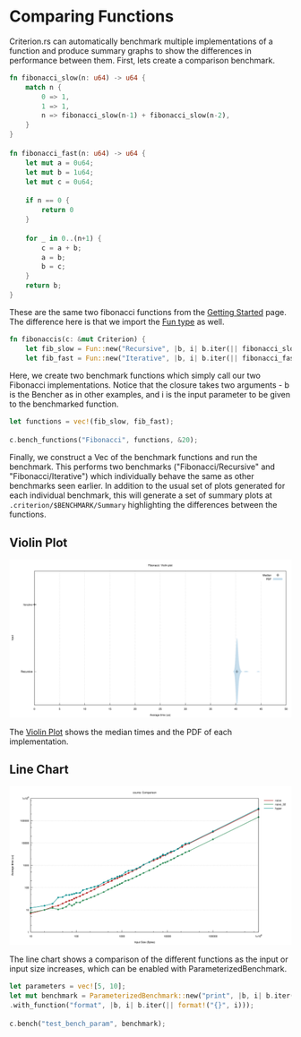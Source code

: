 # Comparing Functions

Criterion.rs can automatically benchmark multiple implementations of a function and produce summary graphs to show the differences in performance between them. First, lets create a comparison benchmark.

```rust
fn fibonacci_slow(n: u64) -> u64 {
    match n {
        0 => 1,
        1 => 1,
        n => fibonacci_slow(n-1) + fibonacci_slow(n-2),
    }
}

fn fibonacci_fast(n: u64) -> u64 {
    let mut a = 0u64;
    let mut b = 1u64;
    let mut c = 0u64;

    if n == 0 {
        return 0
    }

    for _ in 0..(n+1) {
        c = a + b;
        a = b;
        b = c;
    }
    return b;
}
```

These are the same two fibonacci functions from the [Getting Started](./getting_started.html) page. The difference here is that we import the [Fun type](http://bheisler.github.io/criterion.rs/criterion/struct.Fun.html) as well.

```rust
fn fibonaccis(c: &mut Criterion) {
    let fib_slow = Fun::new("Recursive", |b, i| b.iter(|| fibonacci_slow(*i)));
    let fib_fast = Fun::new("Iterative", |b, i| b.iter(|| fibonacci_fast(*i)));
```

Here, we create two benchmark functions which simply call our two Fibonacci implementations. Notice that the closure takes two arguments - b is the Bencher as in other examples, and i is the input parameter to be given to the benchmarked function.

```rust
let functions = vec!(fib_slow, fib_fast);

c.bench_functions("Fibonacci", functions, &20);
```

Finally, we construct a Vec of the benchmark functions and run the benchmark. This performs two benchmarks ("Fibonacci/Recursive" and "Fibonacci/Iterative") which individually behave the same as other benchmarks seen earlier. In addition to the usual set of plots generated for each individual benchmark, this will generate a set of summary plots at `.criterion/$BENCHMARK/Summary` highlighting the differences between the functions.

## Violin Plot

![Violin Plot](./violin_plot.svg)

The [Violin Plot](https://en.wikipedia.org/wiki/Violin_plot) shows the median times and the PDF of each implementation.

## Line Chart

![Line Chart](./lines.svg)

The line chart shows a comparison of the different functions as the input or input size increases, which can be enabled with ParameterizedBenchmark.

```rust
let parameters = vec![5, 10];
let mut benchmark = ParameterizedBenchmark::new("print", |b, i| b.iter(|| print!("{}", i) ), parameters)
.with_function("format", |b, i| b.iter(|| format!("{}", i)));

c.bench("test_bench_param", benchmark);
```
    
